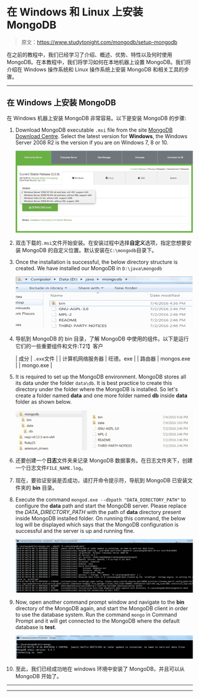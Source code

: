 # 在 Windows 和 Linux 上安装 MongoDB

> 原文：<https://www.studytonight.com/mongodb/setup-mongodb>

在之前的教程中，我们已经学习了介绍、概述、优势、特性以及何时使用 MongoDB。在本教程中，我们将学习如何在本地机器上设置 MongoDB。我们将介绍在 Windows 操作系统和 Linux 操作系统上安装 MongoDB 和相关工具的步骤。

* * *

## 在 Windows 上安装 MongoDB

在 Windows 机器上安装 MongoDB 非常容易。以下是安装 MongoDB 的步骤:

1.  Download MongoDB executable `.msi` file from the site [MongoDB Download Centre](https://www.mongodb.org/downloads). Select the latest version for **Windows**, the Windows Server 2008 R2 is the version if you are on Windows 7, 8 or 10.

    ![Installing MongoDB on Windows](img/4b53803b147cbf8648de0a846bc7ea32.png)

2.  双击下载的`.msi`文件开始安装。在安装过程中选择**自定义**选项，指定您想要安装 MongoDB 的自定义位置。默认安装在`C:\mongodb`目录下。
3.  Once the installation is successful, the below directory structure is created. We have installed our MongoDB in `D:\java\mongodb`

    ![Installing MongoDB on Windows](img/a86f0d4f5f43e67808ed23dcd0ff5d42.png)

4.  导航到 MongoDB 的 bin 目录，了解 MongoDB 中使用的组件。以下是运行它们的一些重要组件和文件:T21】客户

    | 成分 | `.exe`文件 |
    | 计算机网络服务器 | 旺德。exe |
    | 路由器 | mongos.exe |
    | mongo.exe |

5.  It is required to set up the MongoDB environment. MongoDB stores all its data under the folder `data\db`. It is best practice to create this directory under the folder where the MongoDB is installed. So let's create a folder named **data** and one more folder named **db** inside **data** folder as shown below.

    ![Installing MongoDB on Windows](img/21a861b92e2400576ac6662abe2fc2f3.png)

6.  还要创建一个**日志**文件夹来记录 MongoDB 数据事务。在日志文件夹下，创建一个日志文件`FILE_NAME.log`。
7.  现在，要验证安装是否成功，请打开命令提示符，导航到 MongoDB 已安装文件夹的 **bin** 目录。
8.  Execute the command `mongod.exe --dbpath "DATA_DIRECTORY_PATH"` to configure the **data** path and start the MongoDB server. Please replace the *DATA_DIRECTORY_PATH* with the path of **data** directory present inside MongoDB installed folder. On running this command, the below log will be displayed which says that the MongoDB configuration is successful and the server is up and running fine.

    ![Installing MongoDB on Windows](img/3ffee86568879b5d40717e7fe92b0979.png)

9.  Now, open another command prompt window and navigate to the **bin** directory of the MongoDB again, and start the MongoDB client in order to use the database system. Run the command `mongo` in Command Prompt and it will get connected to the MongoDB where the default database is **test**.

    ![Installing MongoDB on Windows](img/67f69605766046d22c74044b3df91351.png)

10.  至此，我们已经成功地在 windows 环境中安装了 MongoDB，并且可以从 MongoDB 开始了。

* * *

* * *
